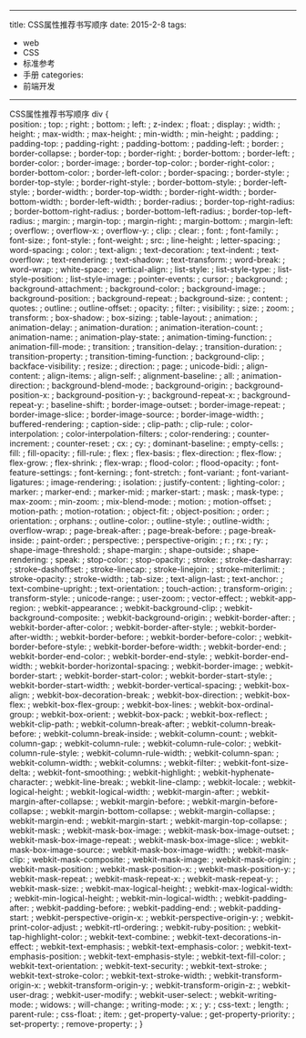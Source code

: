
---
title: CSS属性推荐书写顺序
date: 2015-2-8
tags:
 - web
 - CSS
 - 标准参考
 - 手册
categories:
 - 前端开发
---


CSS属性推荐书写顺序
div {  
  position: ;
  top: ;
  right: ;
  bottom: ;
  left: ;
  z-index: ;
  float: ;
  display: ;
  width: ;
  height: ;
  max-width: ;
  max-height: ;
  min-width: ;
  min-height: ;
  padding: ;
  padding-top: ;
  padding-right: ;
  padding-bottom: ;
  padding-left: ;
  border: ;
  border-collapse: ;
  border-top: ;
  border-right: ;
  border-bottom: ;
  border-left: ;
  border-color: ;
  border-image: ;
  border-top-color: ;
  border-right-color: ;
  border-bottom-color: ;
  border-left-color: ;
  border-spacing: ;
  border-style: ;
  border-top-style: ;
  border-right-style: ;
  border-bottom-style: ;
  border-left-style: ;
  border-width: ;
  border-top-width: ;
  border-right-width: ;
  border-bottom-width: ;
  border-left-width: ;
  border-radius: ;
  border-top-right-radius: ;
  border-bottom-right-radius: ;
  border-bottom-left-radius: ;
  border-top-left-radius: ;
  margin: ;
  margin-top: ;
  margin-right: ;
  margin-bottom: ;
  margin-left: ;
  overflow: ;
  overflow-x: ;
  overflow-y: ;
  clip: ;
  clear: ;
  font: ;
  font-family: ;
  font-size: ;
  font-style: ;
  font-weight: ;
  src: ;
  line-height: ;
  letter-spacing: ;
  word-spacing: ;
  color: ;
  text-align: ;
  text-decoration: ;
  text-indent: ;
  text-overflow: ;
  text-rendering: ;
  text-shadow: ;
  text-transform: ;
  word-break: ;
  word-wrap: ;
  white-space: ;
  vertical-align: ;
  list-style: ;
  list-style-type: ;
  list-style-position: ;
  list-style-image: ;
  pointer-events: ;
  cursor: ;
  background: ;
  background-attachment: ;
  background-color: ;
  background-image: ;
  background-position: ;
  background-repeat: ;
  background-size: ;
  content: ;
  quotes: ;
  outline: ;
  outline-offset: ;
  opacity: ;
  filter: ;
  visibility: ;
  size: ;
  zoom: ;
  transform: ;
  box-shadow: ;
  box-sizing: ;
  table-layout: ;
  animation: ;
  animation-delay: ;
  animation-duration: ;
  animation-iteration-count: ;
  animation-name: ;
  animation-play-state: ;
  animation-timing-function: ;
  animation-fill-mode: ;
  transition: ;
  transition-delay: ;
  transition-duration: ;
  transition-property: ;
  transition-timing-function: ;
  background-clip: ;
  backface-visibility: ;
  resize: ;
  direction: ;
  page: ;
  unicode-bidi: ;
  align-content: ;
  align-items: ;
  align-self: ;
  alignment-baseline: ;
  all: ;
  animation-direction: ;
  background-blend-mode: ;
  background-origin: ;
  background-position-x: ;
  background-position-y: ;
  background-repeat-x: ;
  background-repeat-y: ;
  baseline-shift: ;
  border-image-outset: ;
  border-image-repeat: ;
  border-image-slice: ;
  border-image-source: ;
  border-image-width: ;
  buffered-rendering: ;
  caption-side: ;
  clip-path: ;
  clip-rule: ;
  color-interpolation: ;
  color-interpolation-filters: ;
  color-rendering: ;
  counter-increment: ;
  counter-reset: ;
  cx: ;
  cy: ;
  dominant-baseline: ;
  empty-cells: ;
  fill: ;
  fill-opacity: ;
  fill-rule: ;
  flex: ;
  flex-basis: ;
  flex-direction: ;
  flex-flow: ;
  flex-grow: ;
  flex-shrink: ;
  flex-wrap: ;
  flood-color: ;
  flood-opacity: ;
  font-feature-settings: ;
  font-kerning: ;
  font-stretch: ;
  font-variant: ;
  font-variant-ligatures: ;
  image-rendering: ;
  isolation: ;
  justify-content: ;
  lighting-color: ;
  marker: ;
  marker-end: ;
  marker-mid: ;
  marker-start: ;
  mask: ;
  mask-type: ;
  max-zoom: ;
  min-zoom: ;
  mix-blend-mode: ;
  motion: ;
  motion-offset: ;
  motion-path: ;
  motion-rotation: ;
  object-fit: ;
  object-position: ;
  order: ;
  orientation: ;
  orphans: ;
  outline-color: ;
  outline-style: ;
  outline-width: ;
  overflow-wrap: ;
  page-break-after: ;
  page-break-before: ;
  page-break-inside: ;
  paint-order: ;
  perspective: ;
  perspective-origin: ;
  r: ;
  rx: ;
  ry: ;
  shape-image-threshold: ;
  shape-margin: ;
  shape-outside: ;
  shape-rendering: ;
  speak: ;
  stop-color: ;
  stop-opacity: ;
  stroke: ;
  stroke-dasharray: ;
  stroke-dashoffset: ;
  stroke-linecap: ;
  stroke-linejoin: ;
  stroke-miterlimit: ;
  stroke-opacity: ;
  stroke-width: ;
  tab-size: ;
  text-align-last: ;
  text-anchor: ;
  text-combine-upright: ;
  text-orientation: ;
  touch-action: ;
  transform-origin: ;
  transform-style: ;
  unicode-range: ;
  user-zoom: ;
  vector-effect: ;
  webkit-app-region: ;
  webkit-appearance: ;
  webkit-background-clip: ;
  webkit-background-composite: ;
  webkit-background-origin: ;
  webkit-border-after: ;
  webkit-border-after-color: ;
  webkit-border-after-style: ;
  webkit-border-after-width: ;
  webkit-border-before: ;
  webkit-border-before-color: ;
  webkit-border-before-style: ;
  webkit-border-before-width: ;
  webkit-border-end: ;
  webkit-border-end-color: ;
  webkit-border-end-style: ;
  webkit-border-end-width: ;
  webkit-border-horizontal-spacing: ;
  webkit-border-image: ;
  webkit-border-start: ;
  webkit-border-start-color: ;
  webkit-border-start-style: ;
  webkit-border-start-width: ;
  webkit-border-vertical-spacing: ;
  webkit-box-align: ;
  webkit-box-decoration-break: ;
  webkit-box-direction: ;
  webkit-box-flex: ;
  webkit-box-flex-group: ;
  webkit-box-lines: ;
  webkit-box-ordinal-group: ;
  webkit-box-orient: ;
  webkit-box-pack: ;
  webkit-box-reflect: ;
  webkit-clip-path: ;
  webkit-column-break-after: ;
  webkit-column-break-before: ;
  webkit-column-break-inside: ;
  webkit-column-count: ;
  webkit-column-gap: ;
  webkit-column-rule: ;
  webkit-column-rule-color: ;
  webkit-column-rule-style: ;
  webkit-column-rule-width: ;
  webkit-column-span: ;
  webkit-column-width: ;
  webkit-columns: ;
  webkit-filter: ;
  webkit-font-size-delta: ;
  webkit-font-smoothing: ;
  webkit-highlight: ;
  webkit-hyphenate-character: ;
  webkit-line-break: ;
  webkit-line-clamp: ;
  webkit-locale: ;
  webkit-logical-height: ;
  webkit-logical-width: ;
  webkit-margin-after: ;
  webkit-margin-after-collapse: ;
  webkit-margin-before: ;
  webkit-margin-before-collapse: ;
  webkit-margin-bottom-collapse: ;
  webkit-margin-collapse: ;
  webkit-margin-end: ;
  webkit-margin-start: ;
  webkit-margin-top-collapse: ;
  webkit-mask: ;
  webkit-mask-box-image: ;
  webkit-mask-box-image-outset: ;
  webkit-mask-box-image-repeat: ;
  webkit-mask-box-image-slice: ;
  webkit-mask-box-image-source: ;
  webkit-mask-box-image-width: ;
  webkit-mask-clip: ;
  webkit-mask-composite: ;
  webkit-mask-image: ;
  webkit-mask-origin: ;
  webkit-mask-position: ;
  webkit-mask-position-x: ;
  webkit-mask-position-y: ;
  webkit-mask-repeat: ;
  webkit-mask-repeat-x: ;
  webkit-mask-repeat-y: ;
  webkit-mask-size: ;
  webkit-max-logical-height: ;
  webkit-max-logical-width: ;
  webkit-min-logical-height: ;
  webkit-min-logical-width: ;
  webkit-padding-after: ;
  webkit-padding-before: ;
  webkit-padding-end: ;
  webkit-padding-start: ;
  webkit-perspective-origin-x: ;
  webkit-perspective-origin-y: ;
  webkit-print-color-adjust: ;
  webkit-rtl-ordering: ;
  webkit-ruby-position: ;
  webkit-tap-highlight-color: ;
  webkit-text-combine: ;
  webkit-text-decorations-in-effect: ;
  webkit-text-emphasis: ;
  webkit-text-emphasis-color: ;
  webkit-text-emphasis-position: ;
  webkit-text-emphasis-style: ;
  webkit-text-fill-color: ;
  webkit-text-orientation: ;
  webkit-text-security: ;
  webkit-text-stroke: ;
  webkit-text-stroke-color: ;
  webkit-text-stroke-width: ;
  webkit-transform-origin-x: ;
  webkit-transform-origin-y: ;
  webkit-transform-origin-z: ;
  webkit-user-drag: ;
  webkit-user-modify: ;
  webkit-user-select: ;
  webkit-writing-mode: ;
  widows: ;
  will-change: ;
  writing-mode: ;
  x: ;
  y: ;
  css-text: ;
  length: ;
  parent-rule: ;
  css-float: ;
  item: ;
  get-property-value: ;
  get-property-priority: ;
  set-property: ;
  remove-property: ;
}
